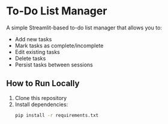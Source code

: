 # To-Do List Manager

A simple Streamlit-based to-do list manager that allows you to:
- Add new tasks
- Mark tasks as complete/incomplete
- Edit existing tasks
- Delete tasks
- Persist tasks between sessions

## How to Run Locally

1. Clone this repository
2. Install dependencies:
   ```bash
   pip install -r requirements.txt

